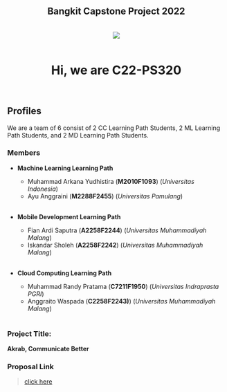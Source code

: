 <h2 align="center">Bangkit Capstone Project 2022</h2>
<br />
<div align="center">
<img src="https://avatars.githubusercontent.com/u/105267397?s=400&u=3c4165b1956698e8df8e07b62d72ba4c3803d3f2&v=4" />
</div>
<br />
<h1 align="center">Hi, we are C22-PS320</h1>

<br />

## **Profiles**

We are a team of 6 consist of 2 CC Learning Path Students, 2 ML Learning Path Students, and 2 MD Learning Path Students.
<br/>

### Members

- **Machine Learning Learning Path**

  - Muhammad Arkana Yudhistira (**M2010F1093**) (_Universitas Indonesia_)
  - Ayu Anggraini (**M2288F2455**) (_Universitas Pamulang_)
    <br />
    <br />

- **Mobile Development Learning Path**

  - Fian Ardi Saputra (**A2258F2244**) (_Universitas Muhammadiyah Malang_)
  - Iskandar Sholeh (**A2258F2242**) (_Universitas Muhammadiyah Malang_)
    <br />
    <br />

- **Cloud Computing Learning Path**

  - Muhammad Randy Pratama (**C7211F1950**) (_Universitas Indraprasta PGRI_)
  - Anggraito Waspada (**C2258F2243)**) (_Universitas Muhammadiyah Malang_)
    <br />
    <br />

### Project Title:

**Akrab, Communicate Better**

### Proposal Link

> [click here](https://docs.google.com/document/d/1Uz052Vb1vvd-jZvKQ-w-NujL368tN2Dl_C2Vwf0mBTg/edit)

